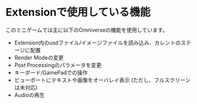 # Extensionで使用している機能

このミニゲームでは主に以下のOmniverseの機能を使用しています。     

* Extension内のusdファイル/イメージファイルを読み込み、カレントのステージに配置
* Render Modeの変更
* Post Processingのパラメータを変更
* キーボード/GamePadでの操作
* ビューポートにテキストや画像をオーバレイ表示 (ただし、フルスクリーンは未対応)
* Audioの再生
